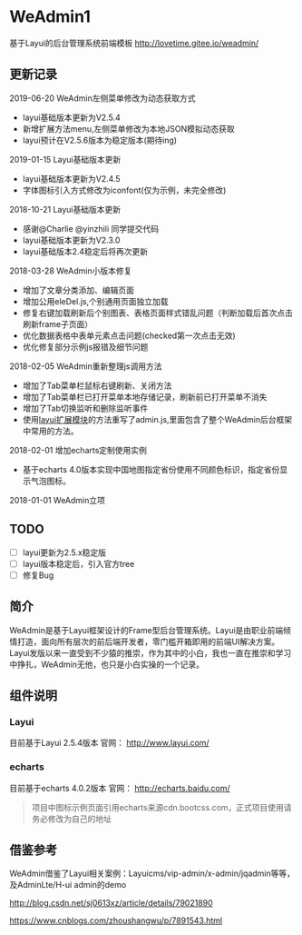 # WeAdmin1

基于Layui的后台管理系统前端模板 http://lovetime.gitee.io/weadmin/

## 更新记录

2019-06-20 
WeAdmin左侧菜单修改为动态获取方式
 - layui基础版本更新为V2.5.4
 - 新增扩展方法menu,左侧菜单修改为本地JSON模拟动态获取
 - layui预计在V2.5.6版本为稳定版本(期待ing)

2019-01-15 
Layui基础版本更新
 - layui基础版本更新为V2.4.5
 - 字体图标引入方式修改为iconfont(仅为示例，未完全修改)

2018-10-21 
Layui基础版本更新
 - 感谢@Charlie @yinzhili 同学提交代码
 - layui基础版本更新为V2.3.0
 - layui基础版本2.4稳定后将再次更新

2018-03-28
WeAdmin小版本修复
 - 增加了文章分类添加、编辑页面
 - 增加公用eleDel.js,个别通用页面独立加载
 - 修复右键加载刷新后个别图表、表格页面样式错乱问题（判断加载后首次点击刷新frame子页面）
 - 优化数据表格中表单元素点击问题(checked第一次点击无效)
 - 优化修复部分示例js报错及细节问题

2018-02-05
WeAdmin重新整理js调用方法
 - 增加了Tab菜单栏鼠标右键刷新、关闭方法
 - 增加了Tab菜单栏已打开菜单本地存储记录，刷新前已打开菜单不消失
 - 增加了Tab切换监听和删除监听事件
 - 使用[layui扩展模块](http://www.layui.com/doc/base/modules.html#extend)的方法重写了admin.js,里面包含了整个WeAdmin后台框架中常用的方法。


2018-02-01
增加echarts定制使用实例
 - 基于echarts 4.0版本实现中国地图指定省份使用不同颜色标识，指定省份显示气泡图标。

2018-01-01
WeAdmin立项

## TODO

- [ ] layui更新为2.5.x稳定版
- [ ] layui版本稳定后，引入官方tree
- [ ] 修复Bug

## 简介

WeAdmin是基于Layui框架设计的Frame型后台管理系统。Layui是由职业前端倾情打造，面向所有层次的前后端开发者，零门槛开箱即用的前端UI解决方案。
Layui发版以来一直受到不少猿的推崇，作为其中的小白，我也一直在推崇和学习中挣扎，WeAdmin无他，也只是小白实操的一个记录。




## 组件说明

### Layui
目前基于Layui 2.5.4版本
官网： http://www.layui.com/

### echarts
目前基于echarts 4.0.2版本
官网： http://echarts.baidu.com/ 
> 项目中图标示例页面引用echarts来源cdn.bootcss.com，正式项目使用请务必修改为自己的地址

## 借鉴参考
WeAdmin借鉴了Layui相关案例：Layuicms/vip-admin/x-admin/jqadmin等等，及AdminLte/H-ui admin的demo

http://blog.csdn.net/sj0613xz/article/details/79021890

https://www.cnblogs.com/zhoushangwu/p/7891543.html

